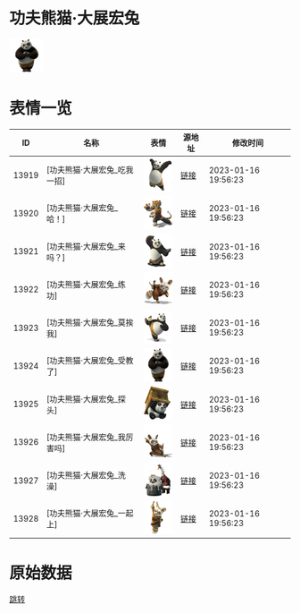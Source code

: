# 功夫熊猫·大展宏兔

<img src="./cover.png" height="60" alt="cover" />

# 表情一览

|ID|名称|表情|源地址|修改时间|
|----|----|----|----|----|
|13919|[功夫熊猫·大展宏兔_吃我一招]|<img src="./pic/013919_%5B功夫熊猫·大展宏兔_吃我一招%5D.png" height="60" alt="吃我一招"/>|[链接](https://i0.hdslb.com/bfs/emote/7ee834fddd356d7598cfd9bef92aeb2324ee152d.png)|2023-01-16 19:56:23|
|13920|[功夫熊猫·大展宏兔_哈！]|<img src="./pic/013920_%5B功夫熊猫·大展宏兔_哈！%5D.png" height="60" alt="哈！"/>|[链接](https://i0.hdslb.com/bfs/emote/1e97307a84e9181fe9d2ea79ea56a371a638a8c1.png)|2023-01-16 19:56:23|
|13921|[功夫熊猫·大展宏兔_来吗？]|<img src="./pic/013921_%5B功夫熊猫·大展宏兔_来吗？%5D.png" height="60" alt="来吗？"/>|[链接](https://i0.hdslb.com/bfs/emote/34adb829992afea6294e3cfe91b5758edaec353a.png)|2023-01-16 19:56:23|
|13922|[功夫熊猫·大展宏兔_练功]|<img src="./pic/013922_%5B功夫熊猫·大展宏兔_练功%5D.png" height="60" alt="练功"/>|[链接](https://i0.hdslb.com/bfs/emote/cce3f12e78305d5c4adf64a682cd929c3cb5b368.png)|2023-01-16 19:56:23|
|13923|[功夫熊猫·大展宏兔_莫挨我]|<img src="./pic/013923_%5B功夫熊猫·大展宏兔_莫挨我%5D.png" height="60" alt="莫挨我"/>|[链接](https://i0.hdslb.com/bfs/emote/8f740cc7dca41243953481f6be890158815a7c3a.png)|2023-01-16 19:56:23|
|13924|[功夫熊猫·大展宏兔_受教了]|<img src="./pic/013924_%5B功夫熊猫·大展宏兔_受教了%5D.png" height="60" alt="受教了"/>|[链接](https://i0.hdslb.com/bfs/emote/116497e04770ea8c36570910cd55012385fb5008.png)|2023-01-16 19:56:23|
|13925|[功夫熊猫·大展宏兔_探头]|<img src="./pic/013925_%5B功夫熊猫·大展宏兔_探头%5D.png" height="60" alt="探头"/>|[链接](https://i0.hdslb.com/bfs/emote/c90eb0fd6654d5f6ea9e39701c259438b1f265e8.png)|2023-01-16 19:56:23|
|13926|[功夫熊猫·大展宏兔_我厉害吗]|<img src="./pic/013926_%5B功夫熊猫·大展宏兔_我厉害吗%5D.png" height="60" alt="我厉害吗"/>|[链接](https://i0.hdslb.com/bfs/emote/6331264e7416956f835b0a2a156d955a5d20f73f.png)|2023-01-16 19:56:23|
|13927|[功夫熊猫·大展宏兔_洗澡]|<img src="./pic/013927_%5B功夫熊猫·大展宏兔_洗澡%5D.png" height="60" alt="洗澡"/>|[链接](https://i0.hdslb.com/bfs/emote/7f3fde705e175d05c38216c9042049af4a2cbd3b.png)|2023-01-16 19:56:23|
|13928|[功夫熊猫·大展宏兔_一起上]|<img src="./pic/013928_%5B功夫熊猫·大展宏兔_一起上%5D.png" height="60" alt="一起上"/>|[链接](https://i0.hdslb.com/bfs/emote/4f9160357dfe5f114521e552d39b76e0f461debe.png)|2023-01-16 19:56:23|

# 原始数据

[跳转](./raw.json)

